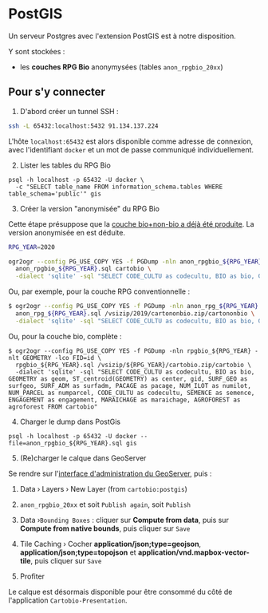 # PostGIS

Un serveur Postgres avec l'extension PostGIS est à notre disposition.

Y sont stockées :

- les **couches RPG Bio** anonymysées (tables `anon_rpgbio_20xx`)

## Pour s'y connecter

1. D'abord créer un tunnel SSH :

```sh
ssh -L 65432:localhost:5432 91.134.137.224
```

L'hôte `localhost:65432` est alors disponible comme adresse de connexion,
avec l'identifiant `docker` et un mot de passe communiqué individuellement.

2. Lister les tables du RPG Bio

```
psql -h localhost -p 65432 -U docker \
  -c "SELECT table_name FROM information_schema.tables WHERE table_schema='public'" gis
```

3. Créer la version "anonymisée" du RPG Bio

Cette étape présuppose que la [couche bio+non-bio a déjà été produite](ign.md).
La version anonymisée en est déduite.

```sh
RPG_YEAR=2020

ogr2ogr --config PG_USE_COPY YES -f PGDump -nln anon_rpgbio_${RPG_YEAR} -nlt GEOMETRY -lco FID=id \
  anon_rpgbio_${RPG_YEAR}.sql cartobio \
  -dialect 'sqlite' -sql "SELECT CODE_CULTU as codecultu, BIO as bio, GEOMETRY as geom FROM cartobio WHERE BIO=1";
```

Ou, par exemple, pour la couche RPG conventionnelle :

```bash
$ ogr2ogr --config PG_USE_COPY YES -f PGDump -nln anon_rpg_${RPG_YEAR} -nlt GEOMETRY -lco FID=id \
  anon_rpg_${RPG_YEAR}.sql /vsizip/2019/cartononbio.zip/cartononbio \
  -dialect 'sqlite' -sql "SELECT CODE_CULTU as codecultu, BIO as bio, GEOMETRY as geom FROM cartononbio WHERE BIO=0";
```

Ou, pour la couche bio, complète :

```
$ ogr2ogr --config PG_USE_COPY YES -f PGDump -nln rpgbio_${RPG_YEAR} -nlt GEOMETRY -lco FID=id \
  rpgbio_${RPG_YEAR}.sql /vsizip/${RPG_YEAR}/cartobio.zip/cartobio \
  -dialect 'sqlite' -sql "SELECT CODE_CULTU as codecultu, BIO as bio, GEOMETRY as geom, ST_centroid(GEOMETRY) as center, gid, SURF_GEO as surfgeo, SURF_ADM as surfadm, PACAGE as pacage, NUM_ILOT as numilot, NUM_PARCEL as numparcel, CODE_CULTU as codecultu, SEMENCE as semence, ENGAGEMENT as engagement, MARAICHAGE as maraichage, AGROFOREST as agroforest FROM cartobio"
```

4. Charger le dump dans PostGis

```bashsh
psql -h localhost -p 65432 -U docker --file=anon_rpgbio_${RPG_YEAR}.sql gis
```

5. (Re)charger le calque dans GeoServer

Se rendre sur l'[interface d'administration du GeoServer][geoserver], puis :

1. Data › Layers › New Layer (from `cartobio:postgis`)
2. `anon_rpgbio_20xx` et soit `Publish again`, soit `Publish`
3. Data ›`Bounding Boxes` : cliquer sur **Compute from data**, puis sur **Compute from native bounds**, puis cliquer sur `Save`
4. Tile Caching › Cocher **application/json;type=geojson**, **application/json;type=topojson** et **application/vnd.mapbox-vector-tile**, puis cliquer sur `Save`

5. Profiter

Le calque est désormais disponible pour être consommé du côté
de l'application `Cartobio-Presentation`.

[geoserver]: http://91.134.137.224:8088/geoserver/web/
